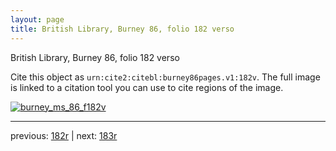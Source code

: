 ```yaml
---
layout: page
title: British Library, Burney 86, folio 182 verso
---
```


British Library, Burney 86, folio 182 verso

Cite this object as `urn:cite2:citebl:burney86pages.v1:182v`.  The full image is linked to a citation tool you can use to cite regions of the image.

[![burney_ms_86_f182v](http://www.homermultitext.org/iipsrv?IIIF=/project/homer/pyramidal/deepzoom/citebl/burney86imgs/v1/burney_ms_86_f182v.tif/full/800,/0/default.jpg)](http://www.homermultitext.org/ict2/?urn=urn:cite2:citebl:burney86imgs.v1:burney_ms_86_f182v) 

---

previous:  [182r](../182r/) | next: [183r](../183r/)